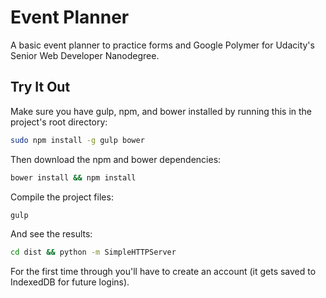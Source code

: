 # Event Planner

A basic event planner to practice forms and Google Polymer for
Udacity's Senior Web Developer Nanodegree.

## Try It Out

Make sure you have gulp, npm, and bower installed by running this in the
project's root directory:

```sh
sudo npm install -g gulp bower
```

Then download the npm and bower dependencies:

```sh
bower install && npm install 
```

Compile the project files:

```sh
gulp
```

And see the results:

```sh
cd dist && python -m SimpleHTTPServer
```


For the first time through you'll have to create an account (it gets
saved to IndexedDB for future logins).
